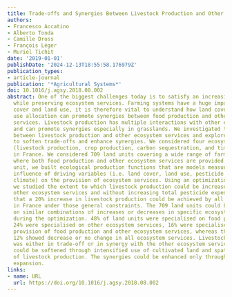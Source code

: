 ```yaml
---
title: Trade-offs and Synergies Between Livestock Production and Other Ecosystem Services
authors:
- Francesco Accatino
- Alberto Tonda
- Camille Dross
- François Léger
- Muriel Tichit
date: '2019-01-01'
publishDate: '2024-12-13T18:55:58.176979Z'
publication_types:
- article-journal
publication: '*Agricultural Systems*'
doi: 10.1016/j.agsy.2018.08.002
abstract: One of the biggest challenges today is to satisfy an increasing food demand
  while preserving ecosystem services. Farming systems have a huge impact on land
  cover and land use, it is therefore vital to understand how land cover and land
  use allocation can promote synergies between food production and other ecosystem
  services. Livestock production has multiple interactions with other ecosystem services
  and can promote synergies especially in grasslands. We investigated the interactions
  between livestock production and other ecosystem services and explored strategies
  to soften trade-offs and enhance synergies. We considered four ecosystem services
  (livestock production, crop production, carbon sequestration, and timber growth)
  in France. We considered 709 land units covering a wide range of farming systems
  where both food production and other ecosystem services are provided. For each land
  unit, we built ecological production functions that are models measuring the statistical
  influence of driving variables (i.e. land cover, land use, pesticide expense, and
  climate) on the provision of ecosystem services. Using an optimization procedure,
  we studied the extent to which livestock production could be increased without reducing
  other ecosystem services and without increasing total pesticide expense. We found
  that a 20% increase in livestock production could be achieved by all farming systems
  in France under those general constraints. The 709 land units could be grouped based
  on similar combinations of increases or decreases in specific ecosystem services
  during the optimization. 48% of land units were specialised on food production,
  24% were specialised on other ecosystem services, 16% were specialised on the mixed
  provision of food production and other ecosystem services, whereas the remaining
  12% showed decrease or no change in all ecosystem services. Livestock production
  was either in trade-off or in synergy with the other ecosystem services. The trade-offs
  could be softened through intensified use of cultivated land and spatial segregation
  of livestock production. The synergies could be enhanced only through major grassland
  expansion.
links:
- name: URL
  url: https://doi.org/10.1016/j.agsy.2018.08.002
---
```

